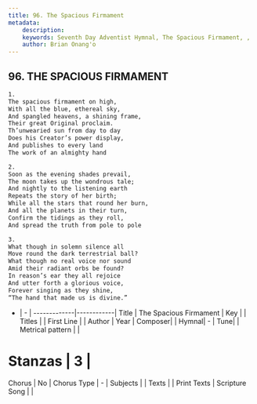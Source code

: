 ```yaml
---
title: 96. The Spacious Firmament
metadata:
    description: 
    keywords: Seventh Day Adventist Hymnal, The Spacious Firmament, , 
    author: Brian Onang'o
---
```



## 96. THE SPACIOUS FIRMAMENT

```txt
1.
The spacious firmament on high,
With all the blue, ethereal sky,
And spangled heavens, a shining frame,
Their great Original proclaim.
Th’unwearied sun from day to day
Does his Creator’s power display,
And publishes to every land
The work of an almighty hand

2.
Soon as the evening shades prevail,
The moon takes up the wondrous tale;
And nightly to the listening earth
Repeats the story of her birth;
While all the stars that round her burn,
And all the planets in their turn,
Confirm the tidings as they roll,
And spread the truth from pole to pole

3.
What though in solemn silence all
Move round the dark terrestrial ball?
What though no real voice nor sound
Amid their radiant orbs be found?
In reason’s ear they all rejoice
And utter forth a glorious voice,
Forever singing as they shine,
“The hand that made us is divine.”
```

- |   -  |
-------------|------------|
Title | The Spacious Firmament |
Key |  |
Titles |  |
First Line |  |
Author | 
Year | 
Composer|  |
Hymnal|  - |
Tune|  |
Metrical pattern | |
# Stanzas | 3 |
Chorus | No |
Chorus Type | - |
Subjects |  |
Texts |  |
Print Texts | 
Scripture Song |  |
  
